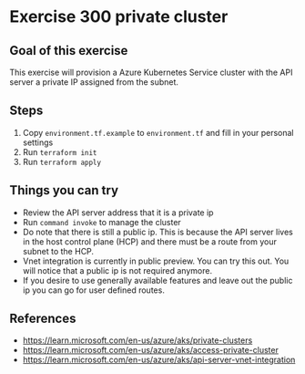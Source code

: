 # Exercise 300 private cluster
## Goal of this exercise
This exercise will provision a Azure Kubernetes Service cluster with the API server a private IP assigned from the subnet.

## Steps
1. Copy `environment.tf.example` to `environment.tf` and fill in your personal settings
2. Run `terraform init`
3. Run `terraform apply`

## Things you can try
* Review the API server address that it is a private ip
* Run `command invoke` to manage the cluster
* Do note that there is still a public ip. This is because the API server lives in the host control plane (HCP) and there must be a route from your subnet to the HCP.
* Vnet integration is currently in public preview. You can try this out. You will notice that a public ip is not required anymore. 
* If you desire to use generally available features and leave out the public ip you can go for user defined routes.

## References
* https://learn.microsoft.com/en-us/azure/aks/private-clusters
* https://learn.microsoft.com/en-us/azure/aks/access-private-cluster
* https://learn.microsoft.com/en-us/azure/aks/api-server-vnet-integration